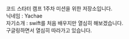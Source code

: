 코드 스타터 캠프 1주차 미션을 위한 저장소입니다.</br>
닉네임 : Yachae</br>
자기소개 : swift를 처음 배우지만 열심히 해보겠습니다.</br>
구글링하면서 열심히 따라가고 있습니다.
